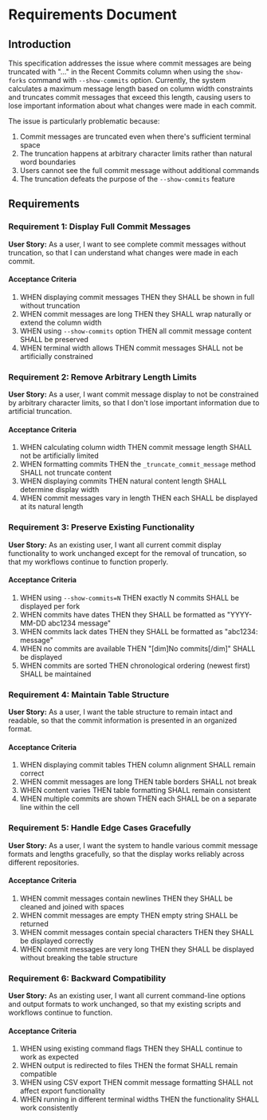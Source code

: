 # Requirements Document

## Introduction

This specification addresses the issue where commit messages are being truncated with "..." in the Recent Commits column when using the `show-forks` command with `--show-commits` option. Currently, the system calculates a maximum message length based on column width constraints and truncates commit messages that exceed this length, causing users to lose important information about what changes were made in each commit.

The issue is particularly problematic because:
1. Commit messages are truncated even when there's sufficient terminal space
2. The truncation happens at arbitrary character limits rather than natural word boundaries
3. Users cannot see the full commit message without additional commands
4. The truncation defeats the purpose of the `--show-commits` feature

## Requirements

### Requirement 1: Display Full Commit Messages

**User Story:** As a user, I want to see complete commit messages without truncation, so that I can understand what changes were made in each commit.

#### Acceptance Criteria

1. WHEN displaying commit messages THEN they SHALL be shown in full without truncation
2. WHEN commit messages are long THEN they SHALL wrap naturally or extend the column width
3. WHEN using `--show-commits` option THEN all commit message content SHALL be preserved
4. WHEN terminal width allows THEN commit messages SHALL not be artificially constrained

### Requirement 2: Remove Arbitrary Length Limits

**User Story:** As a user, I want commit message display to not be constrained by arbitrary character limits, so that I don't lose important information due to artificial truncation.

#### Acceptance Criteria

1. WHEN calculating column width THEN commit message length SHALL not be artificially limited
2. WHEN formatting commits THEN the `_truncate_commit_message` method SHALL not truncate content
3. WHEN displaying commits THEN natural content length SHALL determine display width
4. WHEN commit messages vary in length THEN each SHALL be displayed at its natural length

### Requirement 3: Preserve Existing Functionality

**User Story:** As an existing user, I want all current commit display functionality to work unchanged except for the removal of truncation, so that my workflows continue to function properly.

#### Acceptance Criteria

1. WHEN using `--show-commits=N` THEN exactly N commits SHALL be displayed per fork
2. WHEN commits have dates THEN they SHALL be formatted as "YYYY-MM-DD abc1234 message"
3. WHEN commits lack dates THEN they SHALL be formatted as "abc1234: message"
4. WHEN no commits are available THEN "[dim]No commits[/dim]" SHALL be displayed
5. WHEN commits are sorted THEN chronological ordering (newest first) SHALL be maintained

### Requirement 4: Maintain Table Structure

**User Story:** As a user, I want the table structure to remain intact and readable, so that the commit information is presented in an organized format.

#### Acceptance Criteria

1. WHEN displaying commit tables THEN column alignment SHALL remain correct
2. WHEN commit messages are long THEN table borders SHALL not break
3. WHEN content varies THEN table formatting SHALL remain consistent
4. WHEN multiple commits are shown THEN each SHALL be on a separate line within the cell

### Requirement 5: Handle Edge Cases Gracefully

**User Story:** As a user, I want the system to handle various commit message formats and lengths gracefully, so that the display works reliably across different repositories.

#### Acceptance Criteria

1. WHEN commit messages contain newlines THEN they SHALL be cleaned and joined with spaces
2. WHEN commit messages are empty THEN empty string SHALL be returned
3. WHEN commit messages contain special characters THEN they SHALL be displayed correctly
4. WHEN commit messages are very long THEN they SHALL be displayed without breaking the table structure

### Requirement 6: Backward Compatibility

**User Story:** As an existing user, I want all current command-line options and output formats to work unchanged, so that my existing scripts and workflows continue to function.

#### Acceptance Criteria

1. WHEN using existing command flags THEN they SHALL continue to work as expected
2. WHEN output is redirected to files THEN the format SHALL remain compatible
3. WHEN using CSV export THEN commit message formatting SHALL not affect export functionality
4. WHEN running in different terminal widths THEN the functionality SHALL work consistently